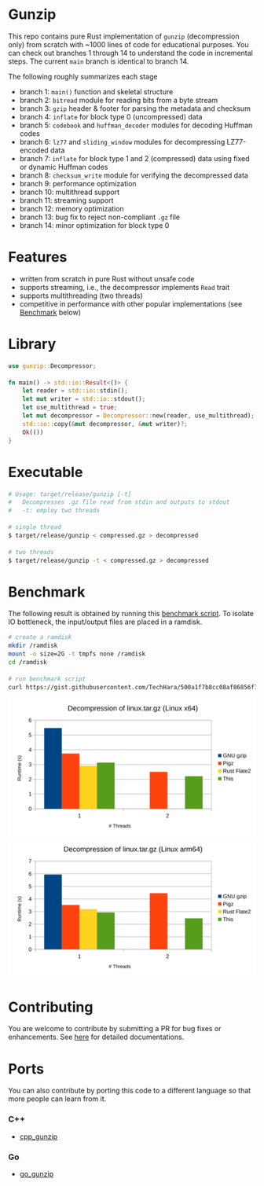 # Gunzip

This repo contains pure Rust implementation of `gunzip` (decompression only) from scratch with ~1000 lines of code for educational purposes. You can check out branches 1 through 14 to understand the code in incremental steps. The current `main` branch is identical to branch 14.

The following roughly summarizes each stage
- branch 1: `main()` function and skeletal structure
- branch 2: `bitread` module for reading bits from a byte stream
- branch 3: `gzip` header & footer for parsing the metadata and checksum
- branch 4: `inflate` for block type 0 (uncompressed) data
- branch 5: `codebook` and `huffman_decoder` modules for decoding Huffman codes
- branch 6: `lz77` and `sliding_window` modules for decompressing LZ77-encoded data
- branch 7: `inflate` for block type 1 and 2 (compressed) data using fixed or dynamic Huffman codes
- branch 8: `checksum_write` module for verifying the decompressed data
- branch 9: performance optimization
- branch 10: multithread support
- branch 11: streaming support
- branch 12: memory optimization
- branch 13: bug fix to reject non-compliant `.gz` file
- branch 14: minor optimization for block type 0

# Features
- written from scratch in pure Rust without unsafe code
- supports streaming, i.e., the decompressor implements `Read` trait
- supports multithreading (two threads)
- competitive in performance with other popular implementations (see [Benchmark](#benchmark) below)

# Library
```rust
use gunzip::Decompressor;

fn main() -> std::io::Result<()> {
    let reader = std::io::stdin();
    let mut writer = std::io::stdout();
    let use_multithread = true;
    let mut decompressor = Decompressor::new(reader, use_multithread);
    std::io::copy(&mut decompressor, &mut writer)?;
    Ok(())
}
```
# Executable
```sh
# Usage: target/release/gunzip [-t]
# 	Decompresses .gz file read from stdin and outputs to stdout
# 	-t: employ two threads

# single thread
$ target/release/gunzip < compressed.gz > decompressed

# two threads
$ target/release/gunzip -t < compressed.gz > decompressed
```

# Benchmark
The following result is obtained by running this [benchmark script](https://gist.github.com/TechHara/500a1f7b8cc08af86856f707c04b0023). To isolate IO bottleneck, the input/output files are placed in a ramdisk.
```sh
# create a ramdisk
mkdir /ramdisk
mount -o size=2G -t tmpfs none /ramdisk
cd /ramdisk

# run benchmark script
curl https://gist.githubusercontent.com/TechHara/500a1f7b8cc08af86856f707c04b0023/raw/ebc3467ac5cfb4f80bac4a0ef0cc042c5b24f27f/gunzip_benchmark.sh | bash
```

![](benchmark_x64.svg)
![](benchmark_arm64.svg)

# Contributing
You are welcome to contribute by submitting a PR for bug fixes or enhancements. See [here](https://medium.com/@techhara/rust-write-gunzip-from-scratch-1-a0100648b246) for detailed documentations.

# Ports
You can also contribute by porting this code to a different language so that more people can learn from it.
### C++
- [cpp_gunzip](https://github.com/TechHara/cpp_gunzip)
### Go
- [go_gunzip](https://github.com/TechHara/go_gunzip)
